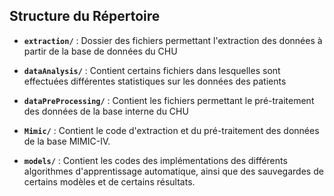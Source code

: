 ## Structure du Répertoire

- **`extraction/`** : Dossier des fichiers permettant l'extraction des données à partir de la base de données du CHU

- **`dataAnalysis/`** : Contient certains fichiers dans lesquelles sont effectuées différentes statistiques sur les données des patients

- **`dataPreProcessing/`** : Contient les fichiers permettant le pré-traitement des données de la base interne du CHU 

- **`Mimic/`** : Contient le code d'extraction et du pré-traitement des données de la base MIMIC-IV.

- **`models/`** : Contient les codes des implémentations des différents algorithmes d'apprentissage automatique, ainsi que des sauvegardes de certains modèles et de certains résultats.
